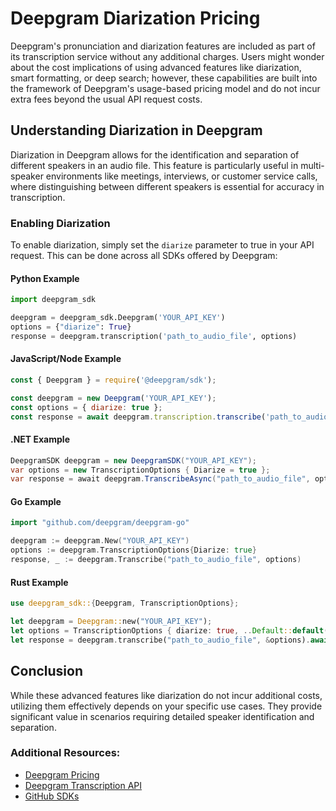 # Deepgram Diarization Pricing

Deepgram's pronunciation and diarization features are included as part of its transcription service without any additional charges. Users might wonder about the cost implications of using advanced features like diarization, smart formatting, or deep search; however, these capabilities are built into the framework of Deepgram's usage-based pricing model and do not incur extra fees beyond the usual API request costs.

## Understanding Diarization in Deepgram

Diarization in Deepgram allows for the identification and separation of different speakers in an audio file. This feature is particularly useful in multi-speaker environments like meetings, interviews, or customer service calls, where distinguishing between different speakers is essential for accuracy in transcription.

### Enabling Diarization

To enable diarization, simply set the `diarize` parameter to true in your API request. This can be done across all SDKs offered by Deepgram:

#### Python Example
```python
import deepgram_sdk

deepgram = deepgram_sdk.Deepgram('YOUR_API_KEY')
options = {"diarize": True}
response = deepgram.transcription('path_to_audio_file', options)
```

#### JavaScript/Node Example
```javascript
const { Deepgram } = require('@deepgram/sdk');

const deepgram = new Deepgram('YOUR_API_KEY');
const options = { diarize: true };
const response = await deepgram.transcription.transcribe('path_to_audio_file', options);
```

#### .NET Example
```csharp
DeepgramSDK deepgram = new DeepgramSDK("YOUR_API_KEY");
var options = new TranscriptionOptions { Diarize = true };
var response = await deepgram.TranscribeAsync("path_to_audio_file", options);
```

#### Go Example
```go
import "github.com/deepgram/deepgram-go"

deepgram := deepgram.New("YOUR_API_KEY")
options := deepgram.TranscriptionOptions{Diarize: true}
response, _ := deepgram.Transcribe("path_to_audio_file", options)
```

#### Rust Example
```rust
use deepgram_sdk::{Deepgram, TranscriptionOptions};

let deepgram = Deepgram::new("YOUR_API_KEY");
let options = TranscriptionOptions { diarize: true, ..Default::default() };
let response = deepgram.transcribe("path_to_audio_file", &options).await;
```

## Conclusion

While these advanced features like diarization do not incur additional costs, utilizing them effectively depends on your specific use cases. They provide significant value in scenarios requiring detailed speaker identification and separation.

### Additional Resources:
- [Deepgram Pricing](https://deepgram.com/pricing)
- [Deepgram Transcription API](https://developers.deepgram.com/docs/getting-started-with-pre-recorded-audio)
- [GitHub SDKs](https://github.com/orgs/deepgram)
